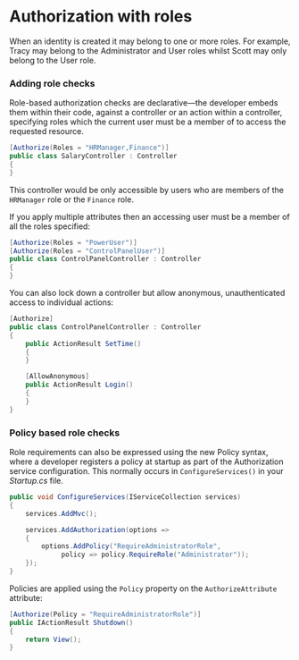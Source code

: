 # Authorization with roles

When an identity is created it may belong to one or more roles. For example, Tracy may belong to the Administrator and User roles whilst Scott may only belong to the User role.

### Adding role checks <a id="adding-role-checks"></a>

Role-based authorization checks are declarative—the developer embeds them within their code, against a controller or an action within a controller, specifying roles which the current user must be a member of to access the requested resource.

```csharp
[Authorize(Roles = "HRManager,Finance")]
public class SalaryController : Controller
{
}
```

This controller would be only accessible by users who are members of the `HRManager` role or the `Finance` role.

If you apply multiple attributes then an accessing user must be a member of all the roles specified:

```csharp
[Authorize(Roles = "PowerUser")]
[Authorize(Roles = "ControlPanelUser")]
public class ControlPanelController : Controller
{
}
```

You can also lock down a controller but allow anonymous, unauthenticated access to individual actions:

```csharp
[Authorize]
public class ControlPanelController : Controller
{
    public ActionResult SetTime()
    {
    }

    [AllowAnonymous]
    public ActionResult Login()
    {
    }
}
```

### Policy based role checks <a id="policy-based-role-checks"></a>

Role requirements can also be expressed using the new Policy syntax, where a developer registers a policy at startup as part of the Authorization service configuration. This normally occurs in `ConfigureServices()` in your _Startup.cs_ file.

```csharp
public void ConfigureServices(IServiceCollection services)
{
    services.AddMvc();

    services.AddAuthorization(options =>
    {
        options.AddPolicy("RequireAdministratorRole",
             policy => policy.RequireRole("Administrator"));
    });
}
```

Policies are applied using the `Policy` property on the `AuthorizeAttribute` attribute:

```csharp
[Authorize(Policy = "RequireAdministratorRole")]
public IActionResult Shutdown()
{
    return View();
}
```

